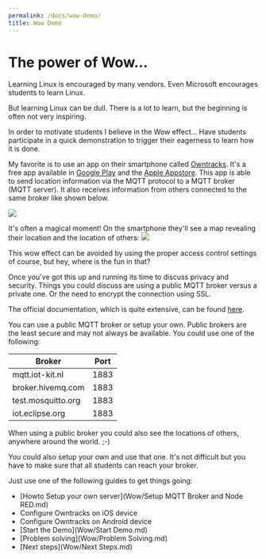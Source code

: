 ```yaml
---
permalink: /docs/wow-demo/
title: Wow Demo
---
```

# The power of Wow...

Learning Linux is encouraged by many vendors. Even Microsoft encourages students to learn Linux.

But learning Linux can be dull. There is a lot to learn, but the beginning is often not very inspiring.

In order to motivate students I believe in the Wow effect... Have students participate in a quick demonstration to trigger their eagerness to learn how it is done.

My favorite is to use an app on their smartphone called [Owntracks](https://owntracks.org). It's a free app available in [Google Play](https://play.google.com/store/apps/details?id=org.owntracks.android) and the [Apple Appstore](https://itunes.apple.com/us/app/mqttitude/id692424691). 
This app is able to send location information via the MQTT protocol to a MQTT broker (MQTT server). It also receives information from others connected to the same broker like shown below.

![](https://owntracks.org/booklet/guide/images/owntracks-iotconf-arch.png)

It's often a magical moment! On the smartphone they'll see a map revealing their location and the location of others: ![](https://owntracks.org/booklet/images/ipad-public-map.png) 

This wow effect can be avoided by using the proper access control settings of course, but hey, where is the fun in that?

Once you've got this up and running its time to discuss privacy and security. 
Things you could discuss are using a public MQTT broker versus a private one. Or the need to encrypt the connection using SSL.

The official documentation, which is quite extensive, can be found [here](https://owntracks.org/booklet/).

You can use a public MQTT broker or setup your own.
Public brokers are the least secure and may not always be available. You could use one of the following:

| Broker | Port|
| --- | --- |
| mqtt.iot-kit.nl | 1883 |
| broker.hivemq.com | 1883 |
| test.mosquitto.org | 1883 |
| iot.eclipse.org | 1883 |

When using a public broker you could also see the locations of others, anywhere around the world. ;-)

You could also setup your own and use that one. It's not difficult but you have to make sure that all students can reach your broker.

Just use one of the following guides to get things going:

* [Howto Setup your own server](Wow/Setup MQTT Broker and Node RED.md)
* Configure Owntracks on iOS device
* Configure Owntracks on Android device
* [Start the Demo](Wow/Start Demo.md)
* [Problem solving](Wow/Problem Solving.md) 
* [Next steps](Wow/Next Steps.md)


 

